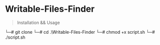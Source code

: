 # Writable-Files-Finder


>  Installation && Usage 

└─# git clone 
└─# cd .\Writable-Files-Finder
└─#  chmod +x script.sh
└─#  ./script.sh
